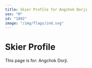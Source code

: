 ```yaml
---
title: Skier Profile for Angchok Dorji
sex: "M"
id: "1892"
image: "/img/flags/ind.svg" 
---
```


# Skier Profile

This page is for: Angchok Dorji.
    